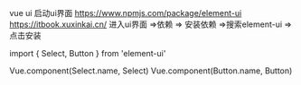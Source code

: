  vue ui 启动ui界面
https://www.npmjs.com/package/element-ui
https://itbook.xuxinkai.cn/
 进入ui界面  =>依赖 => 安装依赖 =>搜索element-ui => 点击安装 


 import {
  Select,
  Button
} from 'element-ui'
 
Vue.component(Select.name, Select)
Vue.component(Button.name, Button)


